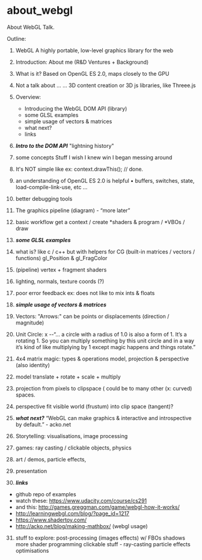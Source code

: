 about_webgl
===========

About WebGL Talk.

Outline:
1) WebGL
	A highly portable, low-level graphics library for the web
2) Introduction: 
	About me (R&D Ventures + Background)
3) What is it?
	Based on OpenGL ES 2.0, maps closely to the GPU
4) Not a talk about …
	… 3D content creation or 3D js libraries, like Threee.js
5) Overview:
	* Introducing the WebGL DOM API (library)
 	* some GLSL examples
 	* simple usage of vectors & matrices
 	* what next?
 	* links


6) ***Intro to the DOM API***
	"lightning history"
7) some concepts
	Stuff I wish I knew win I began messing around
8) It's NOT simple like <canvas>
	ex: context.drawThis(); // done.
9) an understanding of OpenGL ES 2.0 is helpful
	    • buffers, switches, state, load-compile-link-use, etc …
10) better debugging tools

11) The graphics pipeline 
	(diagram) - “more later”
12) basic workflow
	get a context / create *shaders & program / *VBOs / draw


13) ***some GLSL examples***

14) what is? like c / c++ but with helpers for CG 
	(built-in matrices / vectors / functions)
	gl_Position & gl_FragColor
15) (pipeline) 
	vertex + fragment shaders
16) lighting, normals, texture coords (?)

17) poor error feedback
	ex: does not like to mix ints & floats


18) ***simple usage of vectors & matrices***
19) Vectors:
	"Arrows:" can be points or displacements (direction / magnitude)
20) Unit Circle: 
	x --“... a circle with a radius of 1.0 is also a form of 1. It’s a rotating 1. So you can multiply something by this unit circle and in a way it’s kind of like multiplying by 1 except magic happens and things rotate.”
21) 4x4 matrix magic: types & operations
       model, projection & perspective (also identity)
22) model
	translate + rotate + scale + multiply
23) projection
	from pixels to clipspace ( could be to many other (x: curved) spaces.
24) perspective
	fit visible world (frustum) into clip space (tangent)?


25) ***what next?***
	“WebGL can make graphics & interactive and introspective by default.” - acko.net
26) Storytelling: 
	visualisations, image processing
27) games:
	ray casting / clickable objects, physics
28) art / demos, 
	particle effects,
29) presentation


30) ***links***
   - github repo of examples
   - watch these: https://www.udacity.com/course/cs291
   - and this: http://games.greggman.com/game/webgl-how-it-works/
   - http://learningwebgl.com/blog/?page_id=1217
   - https://www.shadertoy.com/
   - http://acko.net/blog/making-mathbox/ (webgl usage)
   
31) stuff to explore:
	post-processing (images effects) w/ FBOs
	shadows
	more shader programming
	clickable stuff - ray-casting
	particle effects
	optimisations 









